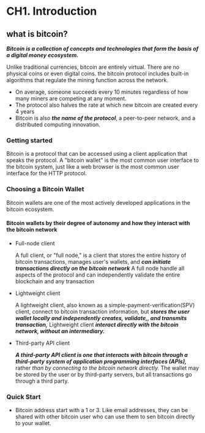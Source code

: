 # CH1. Introduction

## what is bitcoin?

***Bitcoin is a collection of concepts and technologies that form the basis of a digital money ecosystem.***

Unlike traditional currencies, bitcoin are entirely virtual. There are no physical coins or even digital coins. the bitcoin protocol includes built-in algorithms that regulate the mining function across the network. 

- On average, someone succeeds every 10 minutes regardless of how many miners are competing at any moment.
- The protocol also halves the rate at which new bitcoin are created every 4 years
- Bitcoin is also ***the name of the protocol***, a peer-to-peer network, and a distributed computing innovation.

### Getting started

Bitcoin is a protocol that can be accessed using a client application that speaks the protocol. A "bitcoin wallet" is the most common user interface to the bitcoin system, just like a web browser is the most common user interface for the HTTP protocol.

### Choosing a Bitcoin Wallet

Bitcoin wallets are one of the most actively developed applications in the bitcoin ecosystem.

#### Bitcoin wallets by their degree of autonomy and how they interact with the bitcoin network

- Full-node client

  A full client, or "full node," is a client that stores the entire history of bitcoin transactions, manages user's wallets, and ***can initiate transactions directly on the bitcoin network*** A full node handle all aspects of the protocol and can independently validate the entire blockchain and any transaction

- Lightweight client

  A lightweight client, also known as a simple-payment-verification(SPV) client, connect to bitcoin transaction information, but ***stores the user wallet locally and independently creates, validate,, and transmits transaction,*** Lightweight client ***interact directly with the bitcoin network, without an intermediary.***

- Third-party API client

  ***A third-party API client is one that interacts with bitcoin through a third-party system of application programming interfaces (APIs),*** rather *than by connecting  to the bitcoin network directly.* The wallet may be stored by the user or by third-party servers, but all transactions go through a third party.



### Quick Start

- Bitcoin address start with a 1 or 3. Like email addresses, they can be shared with other bitcoin user who can use them to sen bitcoin directly to your wallet.

